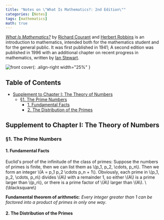 ```yaml
---
title: "Notes on \"What Is Mathematics?: 2nd Edition\""
categories: [Notes]
tags: [mathematics]
math: true
---
```


[*What Is Mathematics?*](https://en.wikipedia.org/wiki/What_Is_Mathematics%3F) by [Richard Courant](https://en.wikipedia.org/wiki/Richard_Courant) and [Herbert Robbins](https://en.wikipedia.org/wiki/Herbert_Robbins) is an introduction to mathematics, intended both for the mathematics student and for the general public. It was first published in 1941; A second edition was published in 1996 with an additional chapter on recent progress in mathematics, written by [Ian Stewart](https://en.wikipedia.org/wiki/Ian_Stewart_(mathematician)).

![front cover](https://upload.wikimedia.org/wikipedia/en/e/ed/What_Is_Mathematics.jpg){: .align-right width="25%" }

## Table of Contents <!-- omit in toc -->

- [Supplement to Chapter I: The Theory of Numbers](#supplement-to-chapter-i-the-theory-of-numbers)
  - [&sect;1. The Prime Numbers](#1-the-prime-numbers)
    - [1. Fundamental Facts](#1-fundamental-facts)
    - [2. The Distribution of the Primes](#2-the-distribution-of-the-primes)

## Supplement to Chapter I: The Theory of Numbers

### &sect;1. The Prime Numbers

#### 1. Fundamental Facts

Euclid's proof of the infinitude of the class of primes: Suppose the numbers of primes is finite, then we can list them as \\\(p_1, p_2, \cdots, p_n\\\). Then we form an integer \\\(A = p_1 p_2 \cdots p_n + 1\\\). Obviously, each prime in \\\(p_1, p_2, \cdots, p_n\\\) divides \\\(A\\\) with a remainder 1, so either \\\(A\\\) is a prime larger than \\\(p_n\\\), or there is a prime factor of \\\(A\\\) larger than \\\(A\\\). \\\(\blacksquare\\\)

**Fundamental theorem of arithmetic**: *Every integer greater than 1 can be factored into a product of primes in only one way*.

#### 2. The Distribution of the Primes
